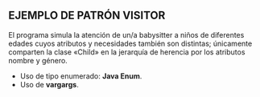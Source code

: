 ## EJEMPLO DE PATRÓN VISITOR

El programa simula la atención de un/a babysitter a niños de diferentes edades cuyos atributos y necesidades también son distintas; únicamente comparten la clase «Child» en la jerarquía de herencia por los atributos nombre y género.

* Uso de tipo enumerado: **Java Enum**.
* Uso de **vargargs**.
